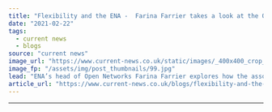 ```yaml
---
title: "Flexibility and the ENA -  Farina Farrier takes a look at the Open Networks project"
date: "2021-02-22"
tags: 
  - current news
  - blogs
source: "current news"
image_url: "https://www.current-news.co.uk/static/images/_400x400_crop_center-center/Farina-Farrier-Open-Networks-head-credit-ENA.jpg"
image_fp: "/assets/img/post_thumbnails/99.jpg"
lead: "ENA’s head of Open Networks Farina Farrier explores how the association is driving forward change that will improve transparency, boost new flexibility markets, and secure the supply of clean, low-carbon energy."
article_url: "https://www.current-news.co.uk/blogs/flexibility-and-the-ena-farina-farrier-takes-a-look-at-the-open-networks-project?utm_source=rss-feeds&utm_medium=rss&utm_campaign=rss"
---
```


---

